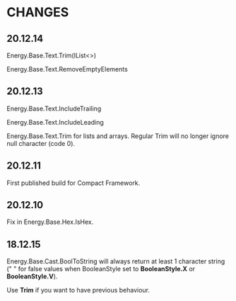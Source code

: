 CHANGES
=======

## 20.12.14 ##

Energy.Base.Text.Trim(IList<>)

Energy.Base.Text.RemoveEmptyElements

## 20.12.13 ##

Energy.Base.Text.IncludeTrailing

Energy.Base.Text.IncludeLeading

Energy.Base.Text.Trim for lists and arrays. Regular Trim will no longer ignore null character (code 0).

## 20.12.11 ##

First published build for Compact Framework.

## 20.12.10 ## 

Fix in Energy.Base.Hex.IsHex.

## 18.12.15 ##

Energy.Base.Cast.BoolToString will always return at least 1 character string (" " for false values when BooleanStyle set to **BooleanStyle.X** or **BooleanStyle.V**).

Use **Trim** if you want to have previous behaviour.
